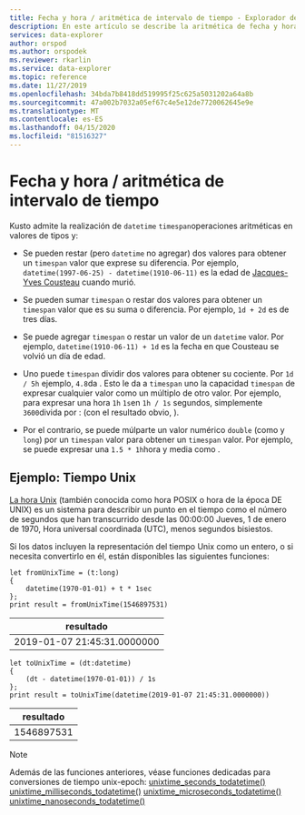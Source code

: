 ```yaml
---
title: Fecha y hora / aritmética de intervalo de tiempo - Explorador de datos de Azure Microsoft Docs
description: En este artículo se describe la aritmética de fecha y hora y intervalo de tiempo en el Explorador de datos de Azure.
services: data-explorer
author: orspod
ms.author: orspodek
ms.reviewer: rkarlin
ms.service: data-explorer
ms.topic: reference
ms.date: 11/27/2019
ms.openlocfilehash: 34bda7b8418dd519995f25c625a5031202a64a8b
ms.sourcegitcommit: 47a002b7032a05ef67c4e5e12de7720062645e9e
ms.translationtype: MT
ms.contentlocale: es-ES
ms.lasthandoff: 04/15/2020
ms.locfileid: "81516327"
---
```

# <a name="datetime--timespan-arithmetic"></a>Fecha y hora / aritmética de intervalo de tiempo

Kusto admite la realización de `datetime` `timespan`operaciones aritméticas en valores de tipos y:

* Se pueden restar (pero `datetime` no agregar) dos valores para obtener un `timespan` valor que exprese su diferencia.
  Por ejemplo, `datetime(1997-06-25) - datetime(1910-06-11)` es la edad de [Jacques-Yves Cousteau](https://en.wikipedia.org/wiki/Jacques_Cousteau) cuando murió.

* Se pueden sumar `timespan` o restar dos valores para obtener un `timespan` valor que es su suma o diferencia.
  Por ejemplo, `1d + 2d` es de tres días.

* Se puede agregar `timespan` o restar un valor de un `datetime` valor.
  Por ejemplo, `datetime(1910-06-11) + 1d` es la fecha en que Cousteau se volvió un día de edad.

* Uno puede `timespan` dividir dos valores para obtener su cociente.
  Por `1d / 5h` ejemplo, `4.8`da .
  Esto le da a `timespan` uno la capacidad `timespan` de expresar cualquier valor como un múltiplo de otro valor. Por ejemplo, para expresar una hora `1h` `1s`en `1h / 1s` segundos, simplemente `3600`divida por : (con el resultado obvio, ).

* Por el contrario, se puede múlparte un valor numérico `double` (como y `long`) por un `timespan` valor para obtener un `timespan` valor.
  Por ejemplo, se puede expresar una `1.5 * 1h`hora y media como .

## <a name="example-unix-time"></a>Ejemplo: Tiempo Unix

[La hora Unix](https://en.wikipedia.org/wiki/Unix_time) (también conocida como hora POSIX o hora de la época DE UNIX) es un sistema para describir un punto en el tiempo como el número de segundos que han transcurrido desde las 00:00:00 Jueves, 1 de enero de 1970, Hora universal coordinada (UTC), menos segundos bisiestos.

Si los datos incluyen la representación del tiempo Unix como un entero, o si necesita convertirlo en él, están disponibles las siguientes funciones:

```kusto
let fromUnixTime = (t:long)
{ 
    datetime(1970-01-01) + t * 1sec 
};
print result = fromUnixTime(1546897531)
```

|resultado                     |
|---------------------------|
|2019-01-07 21:45:31.0000000|

```kusto
let toUnixTime = (dt:datetime) 
{ 
    (dt - datetime(1970-01-01)) / 1s 
};
print result = toUnixTime(datetime(2019-01-07 21:45:31.0000000))
```

|resultado                     |
|---------------------------|
|1546897531                 |

> [!NOTE]
> Además de las funciones anteriores, véase funciones dedicadas para conversiones de tiempo unix-epoch: [unixtime_seconds_todatetime()](unixtime-seconds-todatetimefunction.md)
> [unixtime_milliseconds_todatetime()](unixtime-milliseconds-todatetimefunction.md)
> [unixtime_microseconds_todatetime()](unixtime-microseconds-todatetimefunction.md)
> [unixtime_nanoseconds_todatetime()](unixtime-nanoseconds-todatetimefunction.md)
